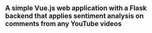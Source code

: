 ## A simple Vue.js web application with a Flask backend that applies sentiment analysis on comments from any YouTube videos
